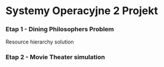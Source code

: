 # Systemy Operacyjne 2 Projekt
### Etap 1 - Dining Philosophers Problem
Resource hierarchy solution
### Etap 2 - Movie Theater simulation
